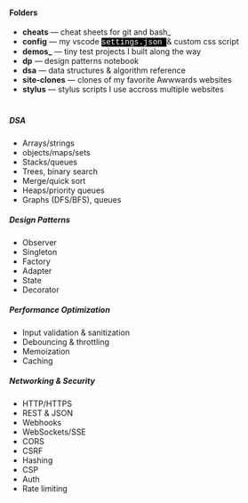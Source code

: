 
#### **Folders**
- **cheats** — cheat sheets for git and bash_
- **config** — my vscode <mark style="background: #000; color: #fff; font-family: 'courier new';">
settings.json </mark> & custom css script
- **demos_** — tiny test projects I built along the way
- **dp** — design patterns notebook
- **dsa** — data structures & algorithm reference
- **site-clones** — clones of my favorite Awwwards websites
- **stylus** — stylus scripts I use accross multiple websites


#


##### **DSA**
- Arrays/strings
- objects/maps/sets
- Stacks/queues
- Trees, binary search
- Merge/quick sort
- Heaps/priority queues
- Graphs (DFS/BFS), queues

##### **Design Patterns**
- Observer
- Singleton
- Factory
- Adapter
- State
- Decorator

##### **Performance Optimization**
- Input validation & sanitization
- Debouncing & throttling
- Memoization
- Caching

##### **Networking & Security**
- HTTP/HTTPS
- REST & JSON
- Webhooks
- WebSockets/SSE
- CORS
- CSRF
- Hashing
- CSP
- Auth
- Rate limiting